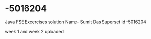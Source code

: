 # -5016204
Java FSE Excercises solution 
Name- Sumit Das
Superset id -5016204


week 1 and week 2 uploaded
